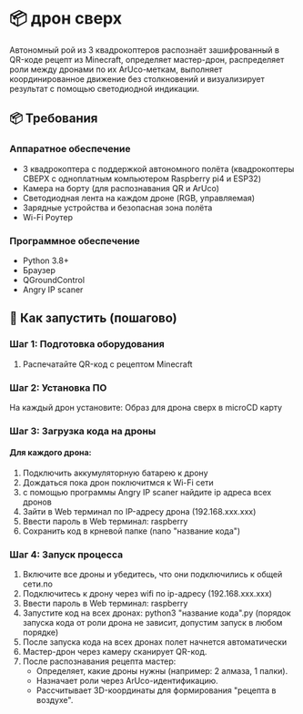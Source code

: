 # 📦 дрон сверх

Автономный рой из 3 квадрокоптеров распознаёт зашифрованный в QR-коде рецепт из Minecraft, определяет мастер-дрон, распределяет роли между дронами по их ArUco-меткам, выполняет координированное движение без столкновений и визуализирует результат с помощью светодиодной индикации.

## 📦 Требования

### Аппаратное обеспечение
- 3 квадрокоптера с поддержкой автономного полёта (квадрокоптеры СВЕРХ с одноплатным компьютером Raspberry pi4 и ESP32)
- Камера на борту (для распознавания QR и ArUco)
- Светодиодная лента на каждом дроне (RGB, управляемая)
- Зарядные устройства и безопасная зона полёта
- Wi-Fi Роутер

### Программное обеспечение
- Python 3.8+
- Браузер
- QGroundControl
- Angry IP scaner

## 📄 Как запустить (пошагово)

### Шаг 1: Подготовка оборудования


1. Распечатайте QR-код с рецептом Minecraft

### Шаг 2: Установка ПО

На каждый дрон установите:
Образ для дрона сверх в microCD карту

### Шаг 3: Загрузка кода на дроны

#### Для каждого дрона:

1. Подключить аккумуляторную батарею к дрону
2. Дождаться пока дрон поключитмся к Wi-Fi сети
3. с помощью программы Angry IP scaner найдите ip адреса всех дронов
4. Зайти в Web терминал по IP-адресу дрона (192.168.ххх.ххх)
5. Ввести пароль в Web терминал: raspberry
6. Сохранить код в крневой папке (nano "название кода")

### Шаг 4: Запуск процесса

1. Включите все дроны и убедитесь, что они подключились к общей сети.по 
2. Подключитесь к дрону через wifi по ip-адресу (192.168.ххх.ххх)
3. Ввести пароль в Web терминал: raspberry
4. Запустите код на всех дронах: python3 "название кода".py (порядок запуска кода от роли дрона не зависит, допустим запуск в любом порядке)
5. После запуска кода на всех дронах полет начнется автоматически
6. Мастер-дрон через камеру сканирует QR-код.
7. После распознавания рецепта мастер:
   - Определяет, какие дроны нужны (например: 2 алмаза, 1 палки).
   - Назначает роли через ArUco-идентификацию.
   - Рассчитывает 3D-координаты для формирования "рецепта в воздухе".
